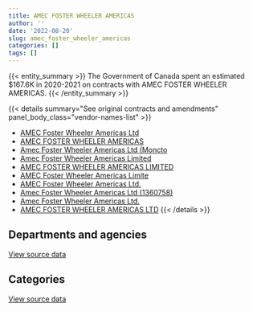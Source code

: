 ```yaml
---
title: AMEC FOSTER WHEELER AMERICAS
author: ''
date: '2022-08-20'
slug: amec_foster_wheeler_americas
categories: []
tags: []
---
```


<script src="/rmarkdown-libs/htmlwidgets/htmlwidgets.js"></script>
<link href="/rmarkdown-libs/datatables-css/datatables-crosstalk.css" rel="stylesheet" />
<script src="/rmarkdown-libs/datatables-binding/datatables.js"></script>
<script src="/rmarkdown-libs/jquery/jquery-3.6.0.min.js"></script>
<link href="/rmarkdown-libs/dt-core-bootstrap/css/dataTables.bootstrap.min.css" rel="stylesheet" />
<link href="/rmarkdown-libs/dt-core-bootstrap/css/dataTables.bootstrap.extra.css" rel="stylesheet" />
<script src="/rmarkdown-libs/dt-core-bootstrap/js/jquery.dataTables.min.js"></script>
<script src="/rmarkdown-libs/dt-core-bootstrap/js/dataTables.bootstrap.min.js"></script>
<link href="/rmarkdown-libs/crosstalk/css/crosstalk.min.css" rel="stylesheet" />
<script src="/rmarkdown-libs/crosstalk/js/crosstalk.min.js"></script>
<script src="/rmarkdown-libs/htmlwidgets/htmlwidgets.js"></script>
<link href="/rmarkdown-libs/datatables-css/datatables-crosstalk.css" rel="stylesheet" />
<script src="/rmarkdown-libs/datatables-binding/datatables.js"></script>
<script src="/rmarkdown-libs/jquery/jquery-3.6.0.min.js"></script>
<link href="/rmarkdown-libs/dt-core-bootstrap/css/dataTables.bootstrap.min.css" rel="stylesheet" />
<link href="/rmarkdown-libs/dt-core-bootstrap/css/dataTables.bootstrap.extra.css" rel="stylesheet" />
<script src="/rmarkdown-libs/dt-core-bootstrap/js/jquery.dataTables.min.js"></script>
<script src="/rmarkdown-libs/dt-core-bootstrap/js/dataTables.bootstrap.min.js"></script>
<link href="/rmarkdown-libs/crosstalk/css/crosstalk.min.css" rel="stylesheet" />
<script src="/rmarkdown-libs/crosstalk/js/crosstalk.min.js"></script>

{{< entity_summary >}}
The Government of Canada spent an estimated \$167.6K in 2020-2021 on contracts with AMEC FOSTER WHEELER AMERICAS.
{{< /entity_summary >}}

{{< details summary="See original contracts and amendments" panel_body_class="vendor-names-list" >}}
- [AMEC Foster Wheeler Americas Ltd](https://search.open.canada.ca/en/ct/?sort=contract_value_f%20desc&page=1&search_text=%22AMEC%20Foster%20Wheeler%20Americas%20Ltd%22)
- [AMEC FOSTER WHEELER AMERICAS](https://search.open.canada.ca/en/ct/?sort=contract_value_f%20desc&page=1&search_text=%22AMEC%20FOSTER%20WHEELER%20AMERICAS%22)
- [Amec Foster Wheeler Americas Ltd (Moncto](https://search.open.canada.ca/en/ct/?sort=contract_value_f%20desc&page=1&search_text=%22Amec%20Foster%20Wheeler%20Americas%20Ltd%20%28Moncto%22)
- [Amec Foster Wheeler Americas Limited](https://search.open.canada.ca/en/ct/?sort=contract_value_f%20desc&page=1&search_text=%22Amec%20Foster%20Wheeler%20Americas%20Limited%22)
- [AMEC FOSTER WHEELER AMERICAS LIMITED](https://search.open.canada.ca/en/ct/?sort=contract_value_f%20desc&page=1&search_text=%22AMEC%20FOSTER%20WHEELER%20AMERICAS%20LIMITED%22)
- [AMEC Foster Wheeler Americas Limite](https://search.open.canada.ca/en/ct/?sort=contract_value_f%20desc&page=1&search_text=%22AMEC%20Foster%20Wheeler%20Americas%20Limite%22)
- [AMEC Foster Wheeler Americas Ltd.](https://search.open.canada.ca/en/ct/?sort=contract_value_f%20desc&page=1&search_text=%22AMEC%20Foster%20Wheeler%20Americas%20Ltd.%22)
- [Amec Foster Wheeler Americas Ltd (1360758)](https://search.open.canada.ca/en/ct/?sort=contract_value_f%20desc&page=1&search_text=%22Amec%20Foster%20Wheeler%20Americas%20Ltd%20%281360758%29%22)
- [Amec Foster Wheeler Americas Ltd.](https://search.open.canada.ca/en/ct/?sort=contract_value_f%20desc&page=1&search_text=%22Amec%20Foster%20Wheeler%20Americas%20Ltd.%22)
- [AMEC FOSTER WHEELER AMERICAS LTD](https://search.open.canada.ca/en/ct/?sort=contract_value_f%20desc&page=1&search_text=%22AMEC%20FOSTER%20WHEELER%20AMERICAS%20LTD%22)
{{< /details >}}

## Departments and agencies

<div id="htmlwidget-1" style="width:100%;height:auto;" class="datatables html-widget"></div>
<script type="application/json" data-for="htmlwidget-1">{"x":{"style":"bootstrap","filter":"none","vertical":false,"data":[["<a href=\"/departments/aafc-aac/\">Agriculture and Agri-Food Canada<\/a>","<a href=\"/departments/cer-rec/\">Canada Energy Regulator<\/a>","<a href=\"/departments/dnd-mdn/\">National Defence<\/a>","<a href=\"/departments/pc/\">Parks Canada<\/a>","<a href=\"/departments/pwgsc-tpsgc/\">Public Services and Procurement Canada<\/a>"],[262753.91,47478.94,94007.55,3095211.62,7848897.64],[12820.39,47218.78,null,6021928.5,1538436.03],[5374.03,null,null,null,328617.75],[null,null,null,null,167609.41]],"container":"<table class=\"table table-striped table-hover row-border order-column display\">\n  <thead>\n    <tr>\n      <th>Department<\/th>\n      <th>2017-2018<\/th>\n      <th>2018-2019<\/th>\n      <th>2019-2020<\/th>\n      <th>2020-2021<\/th>\n    <\/tr>\n  <\/thead>\n<\/table>","options":{"order":[[4,"desc"]],"pageLength":10,"autoWidth":true,"columnDefs":[{"targets":1,"render":"function(data, type, row, meta) {\n    return type !== 'display' ? data : DTWidget.formatCurrency(data, \"$\", 2, 3, \",\", \".\", true, null);\n  }"},{"targets":2,"render":"function(data, type, row, meta) {\n    return type !== 'display' ? data : DTWidget.formatCurrency(data, \"$\", 2, 3, \",\", \".\", true, null);\n  }"},{"targets":3,"render":"function(data, type, row, meta) {\n    return type !== 'display' ? data : DTWidget.formatCurrency(data, \"$\", 2, 3, \",\", \".\", true, null);\n  }"},{"targets":4,"render":"function(data, type, row, meta) {\n    return type !== 'display' ? data : DTWidget.formatCurrency(data, \"$\", 2, 3, \",\", \".\", true, null);\n  }"},{"width":"16%","targets":[1,2,3,4]},{"className":"dt-right","targets":[1,2,3,4]}],"orderClasses":false}},"evals":["options.columnDefs.0.render","options.columnDefs.1.render","options.columnDefs.2.render","options.columnDefs.3.render"],"jsHooks":[]}</script>
<p class="text-right">
<a href="https://github.com/GoC-Spending/contracts-data/tree/main/data/out/vendors/amec_foster_wheeler_americas/summary_by_fiscal_year_by_department.csv" class="source-data-link btn btn-link">View source data</a>
</p>

## Categories

<div id="htmlwidget-2" style="width:100%;height:auto;" class="datatables html-widget"></div>
<script type="application/json" data-for="htmlwidget-2">{"x":{"style":"bootstrap","filter":"none","vertical":false,"data":[["<a href=\"/categories/1_facilities_and_construction/\">Facilities and construction<\/a>","<a href=\"/categories/2_professional_services/\">Professional services<\/a>","<a href=\"/categories/9_human_capital/\">Human capital<\/a>"],[6314840.55,5030945.03,2564.08],[7079257.27,528326.04,12820.39],[328617.75,null,5374.03],[167609.41,null,null]],"container":"<table class=\"table table-striped table-hover row-border order-column display\">\n  <thead>\n    <tr>\n      <th>Category<\/th>\n      <th>2017-2018<\/th>\n      <th>2018-2019<\/th>\n      <th>2019-2020<\/th>\n      <th>2020-2021<\/th>\n    <\/tr>\n  <\/thead>\n<\/table>","options":{"order":[[4,"desc"]],"dom":"t","pageLength":30,"autoWidth":true,"columnDefs":[{"targets":1,"render":"function(data, type, row, meta) {\n    return type !== 'display' ? data : DTWidget.formatCurrency(data, \"$\", 2, 3, \",\", \".\", true, null);\n  }"},{"targets":2,"render":"function(data, type, row, meta) {\n    return type !== 'display' ? data : DTWidget.formatCurrency(data, \"$\", 2, 3, \",\", \".\", true, null);\n  }"},{"targets":3,"render":"function(data, type, row, meta) {\n    return type !== 'display' ? data : DTWidget.formatCurrency(data, \"$\", 2, 3, \",\", \".\", true, null);\n  }"},{"targets":4,"render":"function(data, type, row, meta) {\n    return type !== 'display' ? data : DTWidget.formatCurrency(data, \"$\", 2, 3, \",\", \".\", true, null);\n  }"},{"width":"16%","targets":[1,2,3,4]},{"className":"dt-right","targets":[1,2,3,4]}],"orderClasses":false,"lengthMenu":[10,25,30,50,100]}},"evals":["options.columnDefs.0.render","options.columnDefs.1.render","options.columnDefs.2.render","options.columnDefs.3.render"],"jsHooks":[]}</script>
<p class="text-right">
<a href="https://github.com/GoC-Spending/contracts-data/tree/main/data/out/vendors/amec_foster_wheeler_americas/summary_by_fiscal_year_by_category.csv" class="source-data-link btn btn-link">View source data</a>
</p>
